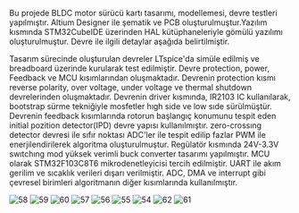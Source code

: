   Bu projede BLDC motor sürücü kartı tasarımı, modellemesi, devre testleri yapılmıştır. Altium Designer ile  şematik ve PCB oluşturulmuştur.Yazılım kısmında STM32CubeIDE üzerinden HAL kütüphaneleriyle gömülü yazılımı oluşturulmuştur. Devre ile ilgili detaylar aşağıda belirtilmiştir.

  Tasarım sürecinde oluşturulan devreler LTspice'da simüle edilmiş ve breadboard üzerinde kurularak test edilmiştir. Devre protection, power, Feedback ve MCU kısımlarından oluşmaktadır. Devrenin protection kısmı reverse polarity, over voltage, under voltage ve thermal shutdown devrelerinden oluşmaktadır. Devrenin driver kısmında, IR2103 IC kullanılarak, bootstrap sürme tekniğiyle mosfetler hıgh side ve low sıde sürülmüştür. Devrenin feedback kısımlarında rotorun başlangıç konumunu tespit eden initial pozition detector(IPD) devre yapısı kullanılmıştır.  zero-crossıng detector devresi ile sıfır noktası ADC'ler ile tespit edilip fazlar PWM ile enerjilendirilerek algoritma oluşturulmuştur. Regülatör kısmında 24V-3.3V swıtchıng mod yüksek verimli buck converter tasarımı yapılmıştır. MCU olarak STM32F103C8T6 mikrodenetleyicisi tercih edilmiştir. UART ile akım gerilim ve sıcaklık verileri dışarı verilmiştir. ADC, DMA ve interrupt gibi çevresel birimleri algoritmanın diğer kısımlarında kullanılmıştır.

  
![58](https://github.com/MUHAMMETGULER35/BLDC_MOTOR_DRIVER_WITH_ALTIUM_DESIGNER/assets/156583959/6d2fe379-770a-40ee-a0e2-e542e5de2f4f)
![59](https://github.com/MUHAMMETGULER35/BLDC_MOTOR_DRIVER_WITH_ALTIUM_DESIGNER/assets/156583959/0bda92ca-d1b6-447b-a65a-639bc16304d9)
![60](https://github.com/MUHAMMETGULER35/BLDC_MOTOR_DRIVER_WITH_ALTIUM_DESIGNER/assets/156583959/13d51b87-6aaa-4d4d-a865-5715e8d140a5)
![57](https://github.com/MUHAMMETGULER35/BLDC_MOTOR_DRIVER_WITH_ALTIUM_DESIGNER/assets/156583959/237f13eb-dec8-4ee8-abd3-345ff2a02faf)
![56](https://github.com/MUHAMMETGULER35/BLDC_MOTOR_DRIVER_WITH_ALTIUM_DESIGNER/assets/156583959/f314d959-f9d0-40a2-b2df-5e9d68c3fbbe)
![55](https://github.com/MUHAMMETGULER35/BLDC_MOTOR_DRIVER_WITH_ALTIUM_DESIGNER/assets/156583959/4843a219-241d-4f5c-b5dd-dc97890c2284)
![54](https://github.com/MUHAMMETGULER35/BLDC_MOTOR_DRIVER_WITH_ALTIUM_DESIGNER/assets/156583959/8b6ebae4-5e27-4340-9ff8-7779b16f0068)
![62](https://github.com/MUHAMMETGULER35/BLDC_MOTOR_DRIVER_WITH_ALTIUM_DESIGNER/assets/156583959/7a7ca570-faf0-4e3e-85b5-f358405c89f9)
![61](https://github.com/MUHAMMETGULER35/BLDC_MOTOR_DRIVER_WITH_ALTIUM_DESIGNER/assets/156583959/c87e8b06-21c4-41c0-a980-67c47b55c391)



